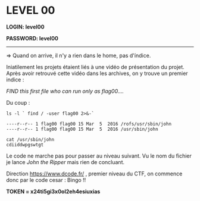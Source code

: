 # LEVEL 00

**LOGIN: level00**

**PASSWORD: level00**

 ----


=> Quand on arrive, il n'y a rien dans le home, pas d'índice. 

Iniatilement les projets étaient liés à une vidéo de présentation du projet. 
Après avoir retrouvé cette vidéo dans les archives, on y trouve un premier indice : 

*FIND this first file who can run only as flag00....*

Du coup : 

``` 
ls -l ` find / -user flag00 2>&-` 

----r--r-- 1 flag00 flag00 15 Mar  5  2016 /rofs/usr/sbin/john
----r--r-- 1 flag00 flag00 15 Mar  5  2016 /usr/sbin/john

cat /usr/sbin/john
cdiiddwpgswtgt

```

Le code ne marche pas pour passer au niveau suivant. 
Vu le nom du fichier je lance *John the Ripper* mais rien de concluant. 

Direction https://www.dcode.fr/ , premier niveau du CTF, on commence donc par le code cesar :
Bingo !! 

**TOKEN = x24ti5gi3x0ol2eh4esiuxias**
